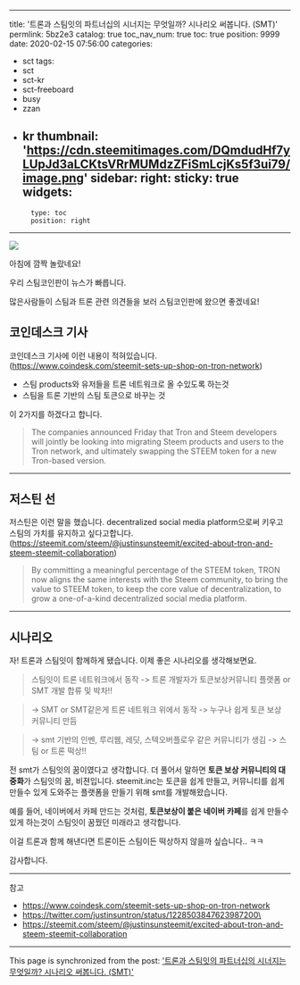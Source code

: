 
---
title: '트론과 스팀잇의 파트너십의 시너지는 무엇일까? 시나리오 써봅니다. (SMT)'
permlink: 5bz2e3
catalog: true
toc_nav_num: true
toc: true
position: 9999
date: 2020-02-15 07:56:00
categories:
- sct
tags:
- sct
- sct-kr
- sct-freeboard
- busy
- zzan
- kr
thumbnail: 'https://cdn.steemitimages.com/DQmdudHf7yLUpJd3aLCKtsVRrMUMdzZFiSmLcjKs5f3ui79/image.png'
sidebar:
    right:
        sticky: true
widgets:
    -
        type: toc
        position: right
---


![](https://cdn.steemitimages.com/DQmdudHf7yLUpJd3aLCKtsVRrMUMdzZFiSmLcjKs5f3ui79/image.png)

아침에 깜짝 놀랐네요! 

우리 스팀코인판이 뉴스가 빠릅니다. 

많은사람들이 스팀과 트론 관련 의견들을 보러 스팀코인판에 왔으면 좋겠네요!

## 코인데스크 기사

코인데스크 기사에 이런 내용이 적혀있습니다.(https://www.coindesk.com/steemit-sets-up-shop-on-tron-network)

* 스팀 products와 유저들을 트론 네트워크로 올 수있도록 하는것
* 스팀을  트론 기반의 스팀 토큰으로 바꾸는 것

이 2가지를 하겠다고 합니다.


> The companies announced Friday that Tron and Steem developers will jointly be looking into migrating Steem products and users to the Tron network, and ultimately swapping the STEEM token for a new Tron-based version.

---

## 저스틴 선

저스틴은 이런 말을 했습니다. decentralized social media platform으로써 키우고 스팀의 가치를 유지하고 싶다고합니다. (https://steemit.com/steem/@justinsunsteemit/excited-about-tron-and-steem-steemit-collaboration)

> By committing a meaningful percentage of the STEEM token, TRON now aligns the same interests with the Steem community, to bring the value to STEEM token, to keep the core value of decentralization, to grow a one-of-a-kind decentralized social media platform.


---

## 시나리오

자! 트론과 스팀잇이 함께하게 됐습니다. 이제 좋은 시나리오를 생각해보면요.

> 스팀잇이 트론 네트워크에서 동작 -> 트론 개발자가 토큰보상커뮤니티 플랫폼 or SMT 개발 합류 및 박차!!

> ->  SMT or SMT같은게 트론 네트워크 위에서 동작 -> 누구나 쉽게 토큰 보상 커뮤니티 만듬

> -> smt 기반의 인벤, 루리웹, 레딧, 스텍오버플로우 같은 커뮤니티가 생김 -> 스팀 or 트론 떡상!!


전 smt가 스팀잇의  꿈이였다고 생각합니다. 
더 풀어서 말하면 **토큰 보상 커뮤니티의 대중화**가 스팀잇의 꿈, 비젼입니다. 
steemit.inc는 토큰을 쉽게 만들고, 커뮤니티를 쉽게 만들수 있게 도와주는 플랫폼을 만들기 위해 smt를 개발해왔습니다.

예를 들어, 네이버에서 카페 만드는 것처럼, **토큰보상이 붙은 네이버 카페**를 쉽게 만들수 있게 하는것이 스팀잇이 꿈꿨던 미래라고 생각합니다. 

이걸 트론과 함께 해낸다면 트론이든 스팀이든 떡상하지 않을까 싶습니다.. ㅋㅋ

감사합니다.

---

참고


* https://www.coindesk.com/steemit-sets-up-shop-on-tron-network
* https://twitter.com/justinsuntron/status/1228503847623987200\
* https://steemit.com/steem/@justinsunsteemit/excited-about-tron-and-steem-steemit-collaboration

- - -

This page is synchronized from the post: ['트론과 스팀잇의 파트너십의 시너지는 무엇일까? 시나리오 써봅니다. (SMT)'](https://steemit.com/@jacobyu/5bz2e3)

